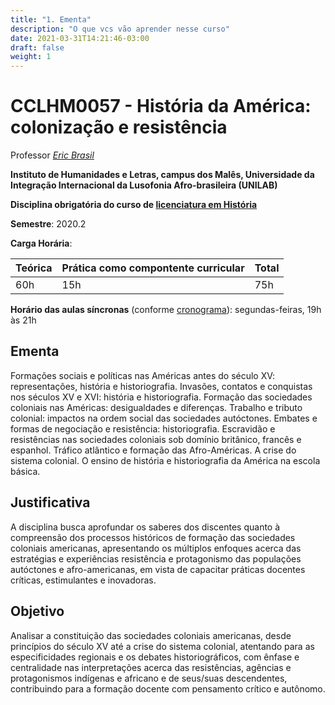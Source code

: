 ```yaml
---
title: "1. Ementa"
description: "O que vcs vão aprender nesse curso"
date: 2021-03-31T14:21:46-03:00
draft: false
weight: 1
---
```


# CCLHM0057 - História da América: colonização e resistência

Professor [_Eric Brasil_](https://ericbrasiln.github.io)

**Instituto de Humanidades e Letras, campus dos Malês, Universidade da Integração Internacional da Lusofonia Afro-brasileira (UNILAB)**

**Disciplina obrigatória do curso de [licenciatura em História](http://historia.males.unilab.edu.br/)**

**Semestre**: 2020.2

**Carga Horária**:

| Teórica             | Prática como compontente curricular         | Total |
|:--------------------|:------------------|:---------|
| 60h | 15h | 75h |

**Horário das aulas síncronas** (conforme [cronograma](cronograma)): segundas-feiras, 19h às 21h

## Ementa

Formações sociais e políticas nas Américas antes do século XV: representações, história e historiografia. Invasões, contatos e conquistas nos séculos XV e XVI: história e historiografia. Formação das sociedades coloniais nas Américas: desigualdades e diferenças. Trabalho e tributo colonial: impactos na ordem social das sociedades autóctones. Embates e formas de negociação e resistência: historiografia. Escravidão e resistências nas sociedades coloniais sob domínio britânico, francês e espanhol. Tráfico atlântico e formação das Afro-Américas. A crise do sistema colonial. O ensino de história e historiografia da América na escola básica.

## Justificativa

A disciplina busca aprofundar os saberes dos discentes quanto à compreensão dos processos históricos de formação das sociedades coloniais americanas, apresentando os múltiplos enfoques acerca das estratégias e experiências resistência e protagonismo das populações autóctones e afro-americanas, em vista de capacitar práticas docentes críticas, estimulantes e inovadoras.

## Objetivo

Analisar a constituição das sociedades coloniais americanas, desde princípios do século XV até a crise do sistema colonial, atentando para as especificidades regionais e os debates historiográficos, com ênfase e centralidade nas interpretações acerca das resistências, agências e protagonismos indígenas e africano e de seus/suas descendentes, contribuindo para a formação docente com pensamento crítico e autônomo.

